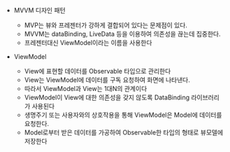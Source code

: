- MVVM 디자인 패턴
	- MVP는 뷰와 프레젠터가 강하게 결합되어 있다는 문제점이 있다.
	- MVVM는 dataBinding, LiveData 등을 이용하여 의존성을 끊는데 집중한다.
	- 프레젠터대신 ViewModel이라는 이름을 사용한다
	
- ViewModel
	- View에 표현할 데이터를 Observable 타입으로 관리한다
	- View는 ViewModel에 데이터를 구독 요청하여 화면에 나타낸다.
	- 따라서 ViewModel과 View는 1대N의 관계이다
	- ViewModel이 View에 대한 의존성을 갖지 않도록 DataBinding 라이브러리가 사용된다
	- 생명주기 또는 사용자와의 상호작용을 통해 ViewModel은 Model에 데이터를 요청한다.
	- Model로부터 받은 데이터를 가공하여 Observable한 타입의 형태로 뷰모델에 저장한다
